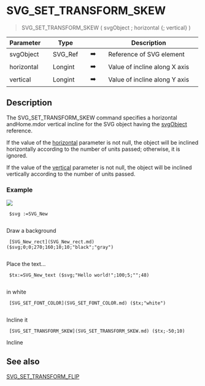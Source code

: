 <!-- SVG_SET_TRANSFORM_SKEW ( objectID ; angleVertical ; angleHorizontal )
 -> objectID (Text)
 -> angleVertical (Real)
 -> angleHorizontal (Real)-->
# SVG_SET_TRANSFORM_SKEW

> SVG_SET_TRANSFORM_SKEW ( svgObject ; horizontal {; vertical} )

| Parameter |     | Type |     |     |     | Description |     |
| --- | --- | --- | --- | --- | --- | --- | --- |
| svgObject |     | SVG_Ref |     | ➡️ |     | Reference of SVG element |     |
| horizontal |     | Longint |     | ➡️ |     | Value of incline along X axis |     |
| vertical |     | Longint |     | ➡️ |     | Value of incline along Y axis |     |

## Description

The SVG_SET_TRANSFORM_SKEW command specifies a horizontal andHome.mdor vertical incline for the SVG object having the [svgObject](# "Reference of SVG element") reference.

If the value of the [horizontal](# "Value of incline along X axis") parameter is not null, the object will be inclined horizontally according to the number of units passed; otherwise, it is ignored.

If the value of the [vertical](# "Value of incline along Y axis") parameter is not null, the object will be inclined vertically according to the number of units passed.

### Example  

![](..Home.md..Home.mdpictureHome.md194371Home.mdpict194371.en.png)

```4d
 $svg :=SVG_New   
  
```

Draw a background  
```4d
 [SVG_New_rect](SVG_New_rect.md) ($svg;0;0;270;160;10;10;"black";"gray")  
  
```
Place the text…  
```4d
 $tx:=SVG_New_text ($svg;"Hello world!";100;5;"";48)  
  
```

in white  
```4d
 [SVG_SET_FONT_COLOR](SVG_SET_FONT_COLOR.md) ($tx;"white")  
  
```
Incline it  
```4d
 [SVG_SET_TRANSFORM_SKEW](SVG_SET_TRANSFORM_SKEW.md) ($tx;-50;10) 
```

Incline
 
 


  
  

## See also 

[SVG_SET_TRANSFORM_FLIP](SVG_SET_TRANSFORM_FLIP.md)

